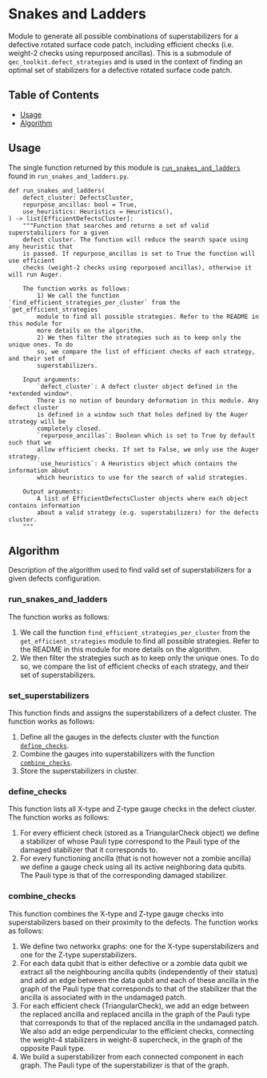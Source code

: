 # Snakes and Ladders
Module to generate all possible combinations of superstabilizers for a defective rotated surface
code patch, including efficient checks (i.e. weight-2 checks using repurposed ancillas).
This is a submodule of `qec_toolkit.defect_strategies` and is used in the context of
finding an optimal set of stabilizers for a defective rotated surface code patch.

## Table of Contents
- [Usage](#usage)
- [Algorithm](#algorithm)

## Usage
The single function returned by this module is [`run_snakes_and_ladders`](#run_snakes_and_ladders)
found in `run_snakes_and_ladders.py`.
```
def run_snakes_and_ladders(
    defect_cluster: DefectsCluster,
    repurpose_ancillas: bool = True,
    use_heuristics: Heuristics = Heuristics(),
) -> list[EfficientDefectsCluster]:
    """Function that searches and returns a set of valid superstabilizers for a given
    defect cluster. The function will reduce the search space using any heuristic that
    is passed. If repurpose_ancillas is set to True the function will use efficient
    checks (weight-2 checks using repurposed ancillas), otherwise it will run Auger.

    The function works as follows:
        1) We call the function `find_efficient_strategies_per_cluster` from the `get_efficient_strategies`
        module to find all possible strategies. Refer to the README in this module for
        more details on the algorithm.
        2) We then filter the strategies such as to keep only the unique ones. To do
        so, we compare the list of efficient checks of each strategy, and their set of
        superstabilizers.

    Input arguments:
        `defect_cluster`: A defect cluster object defined in the *extended window*.
        There is no notion of boundary deformation in this module. Any defect cluster
        is defined in a window such that holes defined by the Auger strategy will be
        completely closed. 
        `repurpose_ancillas`: Boolean which is set to True by default such that we
        allow efficient checks. If set to False, we only use the Auger strategy.
        `use_heuristics`: A Heuristics object which contains the information about
        which heuristics to use for the search of valid strategies.

    Output arguments:
        A list of EfficientDefectsCluster objects where each object contains information
        about a valid strategy (e.g. superstabilizers) for the defects cluster.
    """
```

## Algorithm
Description of the algorithm used to find valid set of superstabilizers for a given defects
configuration.

### run_snakes_and_ladders
The function works as follows:
1. We call the function `find_efficient_strategies_per_cluster` from the `get_efficient_strategies`
module to find all possible strategies. Refer to the README in this module for
more details on the algorithm.
2. We then filter the strategies such as to keep only the unique ones. To do
so, we compare the list of efficient checks of each strategy, and their set of
superstabilizers.

### set_superstabilizers

This function finds and assigns the superstabilizers of a defect cluster. The function
works as follows:
1. Define all the gauges in the defects cluster with the function [`define_checks`](#define_checks).
2. Combine the gauges into superstabilizers with the function [`combine_checks`](#combine_checks).
3. Store the superstabilizers in cluster.

### define_checks

This function lists all X-type and Z-type gauge checks in the defect cluster. The function
works as follows:
1. For every efficient check (stored as a TriangularCheck object) we define a stabilizer of
whose Pauli type correspond to the Pauli type of the damaged stabilizer that it corresponds to.
2. For every functioning ancilla (that is not however not a zombie ancilla) we define a gauge
check using all its active neighboring data qubits. The Pauli type is that of the corresponding
damaged stabilizer.

### combine_checks

This function combines the X-type and Z-type gauge checks into superstabilizers based
on their proximity to the defects. The function works as follows:
1. We define two networkx graphs: one for the X-type superstabilizers and
one for the Z-type superstabilizers.
2. For each data qubit that is either defective or a zombie data qubit we
extract all the neighbouring ancilla qubits (independently of their status)
and add an edge between the data qubit and each of these ancilla in the
graph of the Pauli type that corresponds to that of the stabilizer that
the ancilla is associated with in the undamaged patch.
3. For each efficient check (TriangularCheck), we add an edge between the
replaced ancilla and replaced ancilla in the graph of the Pauli type that
corresponds to that of the replaced ancilla in the undamaged patch. We
also add an edge perpendicular to the efficient checks, connecting the
weight-4 stabilizers in weight-8 supercheck, in the graph of the opposite
Pauli type.
4. We build a superstabilizer from each connected component in each graph.
The Pauli type of the superstabilizer is that of the graph.